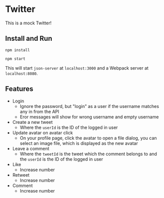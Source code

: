 # Twitter 

This is a mock Twitter!

## Install and Run

```
npm install
```

```
npm start
```

This will start `json-server` at `localhost:3000` and a Webpack server at `localhost:8080`.



## Features

* Login
  * Ignore the password, but "login" as a user if the username matches any in from the API
  * Eror messages will show for wrong username and empty username
* Create a new tweet
  * Where the `userId` is the ID of the logged in user
* Update avatar on avatar click
  * On your profile page, click the avatar to open a file dialog, you can select an image file, which is displayed as the new avatar
* Leave a comment
  * Where the `tweetId` is the tweet which the comment belongs to and the `userId` is the ID of the logged in user
* Like
  * Increase number
* Retweet
  * Increase number
* Comment
  * Increase number  

